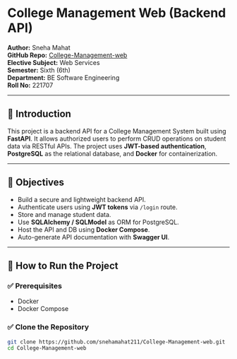 # College Management Web (Backend API)

**Author:** Sneha Mahat  
**GitHub Repo:** [College-Management-web](https://github.com/snehamahat211/College-Management-web)  
**Elective Subject:** Web Services  
**Semester:** Sixth (6th)  
**Department:** BE Software Engineering  
**Roll No:** 221707  

---
## 📌 Introduction

This project is a backend API for a College Management System built using **FastAPI**. It allows authorized users to perform CRUD operations on student data via RESTful APIs. The project uses **JWT-based authentication**, **PostgreSQL** as the relational database, and **Docker** for containerization.

---

## 🎯 Objectives

- Build a secure and lightweight backend API.
- Authenticate users using **JWT tokens** via `/login` route.
- Store and manage student data.
- Use **SQLAlchemy / SQLModel** as ORM for PostgreSQL.
- Host the API and DB using **Docker Compose**.
- Auto-generate API documentation with **Swagger UI**.

---

## 🚀 How to Run the Project

### ✅ Prerequisites

- Docker
- Docker Compose

### ✅ Clone the Repository

```bash
git clone https://github.com/snehamahat211/College-Management-web.git
cd College-Management-web




